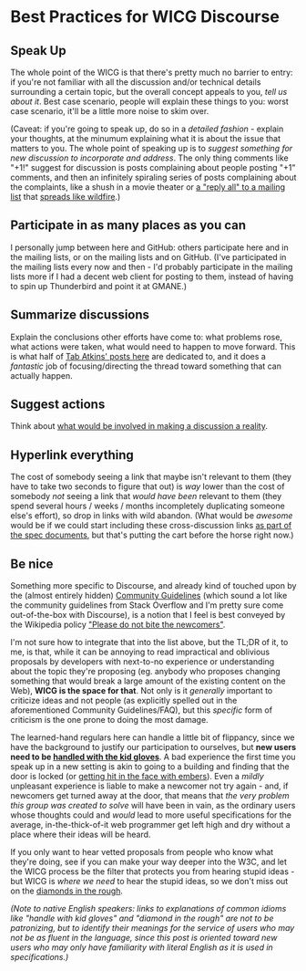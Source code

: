 # Best Practices for WICG Discourse

## Speak Up

The whole point of the WICG is that there's pretty much no barrier to entry: if you're not familiar with all the discussion and/or technical details surrounding a certain topic, but the overall concept appeals to you, *tell us about it*. Best case scenario, people will explain these things to you: worst case scenario, it'll be a little more noise to skim over.

(Caveat: if you're going to speak up, do so in a *detailed fashion* - explain your thoughts, at the minumum explaining what it is about the issue that matters to you. The whole point of speaking up is to *suggest something for new discussion to incorporate and address*. The only thing comments like "+1!" suggest for discussion is posts complaining about people posting "+1" comments, and then an infinitely spiraling series of posts complaining about the complaints, like a shush in a movie theater or [a "reply all" to a mailing list](http://thedailywtf.com/articles/A-Gift-from-Above) that [spreads like wildfire](http://blogs.msdn.com/b/oldnewthing/archive/2012/10/15/10359525.aspx).)

## Participate in as many places as you can

I personally jump between here and GitHub: others participate here and in the mailing lists, or on the mailing lists and on GitHub. (I've participated in the mailing lists every now and then - I'd probably participate in the mailing lists more if I had a decent web client for posting to them, instead of having to spin up Thunderbird and point it at GMANE.)

## Summarize discussions

Explain the conclusions other efforts have come to: what problems rose, what actions were taken, what would need to happen to move forward. This is what half of [Tab Atkins' posts here](http://discourse.wicg.io/users/tabatkins/activity) are dedicated to, and it does a *fantastic* job of focusing/directing the thread toward something that can actually happen.

## Suggest actions

Think about [what would be involved in making a discussion a reality](http://discourse.wicg.io/t/difficulty-ratings-for-proposals/975).

## Hyperlink everything

The cost of somebody seeing a link that maybe isn't relevant to them (they have to take two seconds to figure that out) is *way* lower than the cost of somebody *not* seeing a link that *would have been* relevant to them (they spend several hours / weeks / months incompletely duplicating someone else's effort), so drop in links with wild abandon. (What would be *awesome* would be if we could start including these cross-discussion links [as part of the spec documents](http://discourse.wicg.io/t/outline-color-property-invert-support/932/4), but that's putting the cart before the horse right now.)

## Be nice

Something more specific to Discourse, and already kind of touched upon by the (almost entirely hidden) [Community Guidelines](http://discourse.wicg.io/guidelines) (which sound a lot like the community guidelines from Stack Overflow and I'm pretty sure come out-of-the-box with Discourse), is a notion that I feel is best conveyed by the Wikipedia policy ["Please do not bite the newcomers"](https://en.wikipedia.org/wiki/Wikipedia:Please_do_not_bite_the_newcomers).

I'm not sure how to integrate that into the list above, but the TL;DR of it, to me, is that, while it can be annoying to read impractical and oblivious proposals by developers with next-to-no experience or understanding about the topic they're proposing (eg. anybody who proposes changing something that would break a large amount of the existing content on the Web), **WICG is the space for that**. Not only is it *generally* important to criticize ideas and not people (as explicitly spelled out in the aforementioned Community Guidelines/FAQ), but this *specific* form of criticism is the one prone to doing the most damage.

The learned-hand regulars here can handle a little bit of flippancy, since we have the background to justify our participation to ourselves, but **new users need to be [handled with the kid gloves](http://www.phrases.org.uk/meanings/handle-with-kid-gloves.html)**. A bad experience the first time you speak up in a new setting is akin to going to a building and finding that the door is locked (or [getting hit in the face with embers](http://discourse.wicg.io/t/a-defense-of-declarative-content/988/3)). Even a *mildly* unpleasant experience is liable to make a newcomer not try again - and, if newcomers get turned away at the door, that means that *the very problem this group was created to solve* will have been in vain, as the ordinary users whose thoughts could and *would* lead to more useful specifications for the average, in-the-thick-of-it web programmer get left high and dry without a place where their ideas will be heard.

If you only want to hear vetted proposals from people who know what they're doing, see if you can make your way deeper into the W3C, and let the WICG process be the filter that protects you from hearing stupid ideas - but WICG is *where we need* to hear the stupid ideas, so we don't miss out on the [diamonds in the rough](http://idioms.thefreedictionary.com/diamond+in+the+rough).

*(Note to native English speakers: links to explanations of common idioms like "handle with kid gloves" and "diamond in the rough" are not to be patronizing, but to identify their meanings for the service of users who may not be as fluent in the language, since this post is oriented toward new users who may only have familiarity with literal English as it is used in specifications.)*
